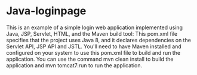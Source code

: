# Java-loginpage
This is an example of a simple login web application implemented using Java, JSP, Servlet, HTML, and the Maven build tool:
This pom.xml file specifies that the project uses Java 8, and it declares dependencies on the Servlet API, JSP API and JSTL.
You'll need to have Maven installed and configured on your system to use this pom.xml file to build and run the application.
You can use the command mvn clean install to build the application and mvn tomcat7:run to run the application.
